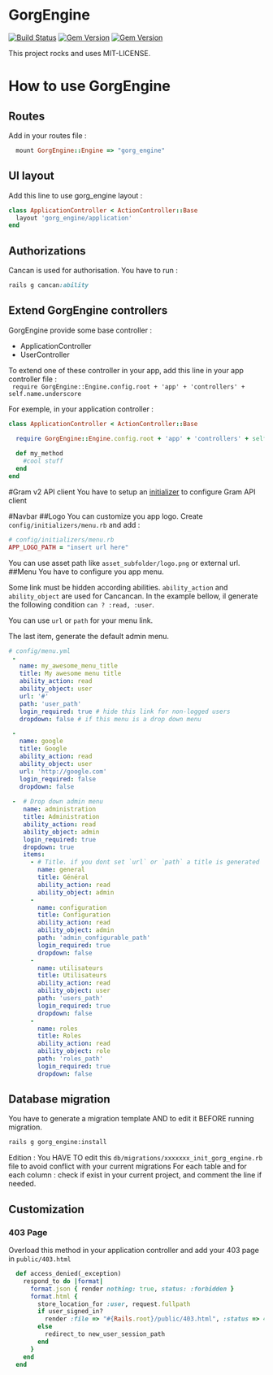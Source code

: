 # GorgEngine
[![Build Status](https://travis-ci.org/gadzorg/GorgEngine.svg?branch=master)](https://travis-ci.org/gadzorg/GorgEngine)
[![Gem Version](https://badge.fury.io/rb/gorg_engine.svg)](https://badge.fury.io/rb/gorg_engine)
[![Gem Version](https://codeclimate.com/github/gadzorg/GorgEngine.png)](https://codeclimate.com/github/gadzorg/GorgEngine)

This project rocks and uses MIT-LICENSE.


# How to use GorgEngine
## Routes
Add in your routes file :
```ruby
  mount GorgEngine::Engine => "gorg_engine"
```
## UI layout
Add this line to use gorg_engine layout :
```ruby
class ApplicationController < ActionController::Base
  layout 'gorg_engine/application'
end
```

## Authorizations
Cancan is used for authorisation.
You have to run :
```ruby
rails g cancan:ability
```

## Extend GorgEngine controllers
GorgEngine provide some base controller :
* ApplicationController
* UserController

To extend one of these controller in your app, add this line in your app controller file :  
`  require GorgEngine::Engine.config.root + 'app' + 'controllers' + self.name.underscore
`

For exemple, in your application controller :
```ruby
class ApplicationController < ActionController::Base

  require GorgEngine::Engine.config.root + 'app' + 'controllers' + self.name.underscore
  
  def my_method
    #cool stuff
  end
end
```

#Gram v2 API client
You have to setup an [initializer](https://github.com/gadzorg/gram2_api_client_ruby#setup) to configure Gram API client

#Navbar
##Logo
You can customize you app logo. Create `config/initializers/menu.rb` and add :
```ruby
# config/initializers/menu.rb
APP_LOGO_PATH = "insert url here"
```
You can use asset path like `asset_subfolder/logo.png` or external url.
##Menu
You have to configure you app menu.

Some link must be hidden according abilities. `ability_action` and `ability_object` are used for Cancancan. In the example bellow, il generate the following condition `can ? :read, :user`. 

You can use `url` or `path` for your menu link.

The last item, generate the default admin menu.
```yaml
# config/menu.yml
 -
   name: my_awesome_menu_title
   title: My awesome menu title
   ability_action: read
   ability_object: user
   url: '#'
   path: 'user_path'
   login_required: true # hide this link for non-logged users
   dropdown: false # if this menu is a drop down menu

 -
   name: google
   title: Google
   ability_action: read
   ability_object: user
   url: 'http://google.com'
   login_required: false
   dropdown: false
   
 -  # Drop down admin menu
    name: administration
    title: Administration
    ability_action: read
    ability_object: admin
    login_required: true
    dropdown: true
    items:
      - # Title. if you dont set `url` or `path` a title is generated 
        name: general
        title: Général
        ability_action: read
        ability_object: admin
      -
        name: configuration
        title: Configuration
        ability_action: read
        ability_object: admin
        path: 'admin_configurable_path'
        login_required: true
        dropdown: false
      -
        name: utilisateurs
        title: Utilisateurs
        ability_action: read
        ability_object: user
        path: 'users_path'
        login_required: true
        dropdown: false
      -
        name: roles
        title: Roles
        ability_action: read
        ability_object: role
        path: 'roles_path'
        login_required: true
        dropdown: false
```

## Database migration
You have to generate a migration template AND to edit it BEFORE running migration. 
```bash
rails g gorg_engine:install
```

Edition : 
You HAVE TO edit this `db/migrations/xxxxxxx_init_gorg_engine.rb` file to avoid conflict with your current migrations
For each table and for each column : check if exist in your current project, and comment the line if needed.


## Customization
### 403 Page
Overload this method in your application controller and add your 403 page in `public/403.html`
```ruby
  def access_denied(_exception)
    respond_to do |format|
      format.json { render nothing: true, status: :forbidden }
      format.html {
        store_location_for :user, request.fullpath
        if user_signed_in?
          render :file => "#{Rails.root}/public/403.html", :status => 403
        else
          redirect_to new_user_session_path
        end
      }
    end
  end
```